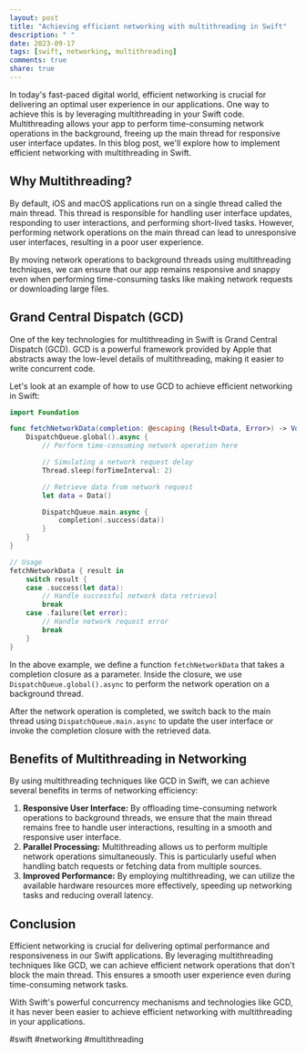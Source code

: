 ```yaml
---
layout: post
title: "Achieving efficient networking with multithreading in Swift"
description: " "
date: 2023-09-17
tags: [swift, networking, multithreading]
comments: true
share: true
---
```


In today's fast-paced digital world, efficient networking is crucial for delivering an optimal user experience in our applications. One way to achieve this is by leveraging multithreading in your Swift code. Multithreading allows your app to perform time-consuming network operations in the background, freeing up the main thread for responsive user interface updates. In this blog post, we'll explore how to implement efficient networking with multithreading in Swift.

## Why Multithreading?

By default, iOS and macOS applications run on a single thread called the main thread. This thread is responsible for handling user interface updates, responding to user interactions, and performing short-lived tasks. However, performing network operations on the main thread can lead to unresponsive user interfaces, resulting in a poor user experience.

By moving network operations to background threads using multithreading techniques, we can ensure that our app remains responsive and snappy even when performing time-consuming tasks like making network requests or downloading large files.

## Grand Central Dispatch (GCD)

One of the key technologies for multithreading in Swift is Grand Central Dispatch (GCD). GCD is a powerful framework provided by Apple that abstracts away the low-level details of multithreading, making it easier to write concurrent code.

Let's look at an example of how to use GCD to achieve efficient networking in Swift:

```swift
import Foundation

func fetchNetworkData(completion: @escaping (Result<Data, Error>) -> Void) {
    DispatchQueue.global().async {
        // Perform time-consuming network operation here

        // Simulating a network request delay
        Thread.sleep(forTimeInterval: 2)

        // Retrieve data from network request
        let data = Data()

        DispatchQueue.main.async {
            completion(.success(data))
        }
    }
}

// Usage
fetchNetworkData { result in
    switch result {
    case .success(let data):
        // Handle successful network data retrieval
        break
    case .failure(let error):
        // Handle network request error
        break
    }
}
```

In the above example, we define a function `fetchNetworkData` that takes a completion closure as a parameter. Inside the closure, we use `DispatchQueue.global().async` to perform the network operation on a background thread.

After the network operation is completed, we switch back to the main thread using `DispatchQueue.main.async` to update the user interface or invoke the completion closure with the retrieved data.

## Benefits of Multithreading in Networking

By using multithreading techniques like GCD in Swift, we can achieve several benefits in terms of networking efficiency:

1. **Responsive User Interface:** By offloading time-consuming network operations to background threads, we ensure that the main thread remains free to handle user interactions, resulting in a smooth and responsive user interface.
2. **Parallel Processing:** Multithreading allows us to perform multiple network operations simultaneously. This is particularly useful when handling batch requests or fetching data from multiple sources.
3. **Improved Performance:** By employing multithreading, we can utilize the available hardware resources more effectively, speeding up networking tasks and reducing overall latency.

## Conclusion

Efficient networking is crucial for delivering optimal performance and responsiveness in our Swift applications. By leveraging multithreading techniques like GCD, we can achieve efficient network operations that don't block the main thread. This ensures a smooth user experience even during time-consuming network tasks.

With Swift's powerful concurrency mechanisms and technologies like GCD, it has never been easier to achieve efficient networking with multithreading in your applications.

#swift #networking #multithreading